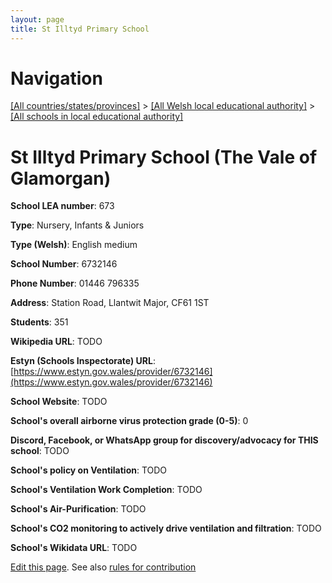 ```yaml
---
layout: page
title: St Illtyd Primary School
---
```

# Navigation

[[All countries/states/provinces]](../../..) > [[All Welsh local educational authority]](../..) > [[All schools in local educational authority]](..)

# St Illtyd Primary School (The Vale of Glamorgan)

**School LEA number**: 673

**Type**: Nursery, Infants & Juniors

**Type (Welsh)**: English medium

**School Number**: 6732146

**Phone Number**: 01446 796335

**Address**: Station Road, Llantwit Major, CF61 1ST

**Students**: 351

**Wikipedia URL**: TODO

**Estyn (Schools Inspectorate) URL**: [https://www.estyn.gov.wales/provider/6732146](https://www.estyn.gov.wales/provider/6732146)

**School Website**: TODO

**School's overall airborne virus protection grade (0-5)**: 0

**Discord, Facebook, or WhatsApp group for discovery/advocacy for THIS school**: TODO

**School's policy on Ventilation**: TODO

**School's Ventilation Work Completion**: TODO

**School's Air-Purification**: TODO

**School's CO2 monitoring to actively drive ventilation and filtration**: TODO

**School's Wikidata URL**: TODO




[Edit this page](https://github.com/ventilate-schools/Wales/edit/prif/./The_Vale_of_Glamorgan/St_Illtyd_Primary_School.md). See also [rules for contribution](../../../contribution-rules/)